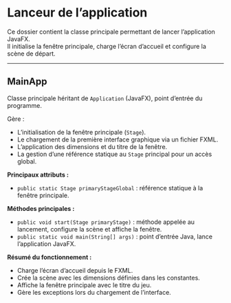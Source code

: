 # Lanceur de l’application

Ce dossier contient la classe principale permettant de lancer l’application JavaFX.  
Il initialise la fenêtre principale, charge l’écran d’accueil et configure la scène de départ.

---

## MainApp

Classe principale héritant de `Application` (JavaFX), point d’entrée du programme.

Gère :
- L’initialisation de la fenêtre principale (`Stage`).
- Le chargement de la première interface graphique via un fichier FXML.
- L’application des dimensions et du titre de la fenêtre.
- La gestion d’une référence statique au `Stage` principal pour un accès global.

**Principaux attributs :**
- `public static Stage primaryStageGlobal` : référence statique à la fenêtre principale.

**Méthodes principales :**
- `public void start(Stage primaryStage)` : méthode appelée au lancement, configure la scène et affiche la fenêtre.
- `public static void main(String[] args)` : point d’entrée Java, lance l’application JavaFX.

**Résumé du fonctionnement :**
- Charge l’écran d’accueil depuis le FXML.
- Crée la scène avec les dimensions définies dans les constantes.
- Affiche la fenêtre principale avec le titre du jeu.
- Gère les exceptions lors du chargement de l’interface.